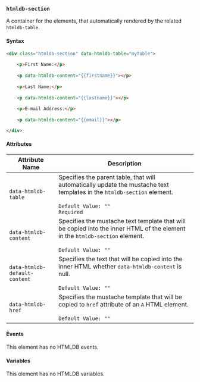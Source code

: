 ### `htmldb-section`

A container for the elements, that automatically rendered by the related `htmldb-table`.

#### Syntax

```html
<div class="htmldb-section" data-htmldb-table="myTable">
    
    <p>First Name:</p>
    
    <p data-htmldb-content="{{firstname}}"></p>
    
    <p>Last Name:</p>
    
    <p data-htmldb-content="{{lastname}}"></p>
    
    <p>E-mail Address:</p>
    
    <p data-htmldb-content="{{email}}"></p>

</div>
```

#### Attributes
| Attribute Name             | Description                               |
| -------------------------- | ----------------------------------------- |
| `data-htmldb-table` | Specifies the parent table, that will automatically update the mustache text templates in the `htmldb-section` element.<br><br>`Default Value: ""`<br>`Required` |
| `data-htmldb-content` | Specifies the mustache text template that will be copied into the inner HTML of the element in the `htmldb-section` element.<br><br>`Default Value: ""` |
| `data-htmldb-default-content` | Specifies the text that will be copied into the inner HTML whether `data-htmldb-content` is null.<br><br>`Default Value: ""` |
| `data-htmldb-href` | Specifies the mustache template that will be copied to `href` attribute of an `A` HTML element.<br><br>`Default Value: ""` |

#### Events

This element has no HTMLDB events.

#### Variables

This element has no HTMLDB variables.